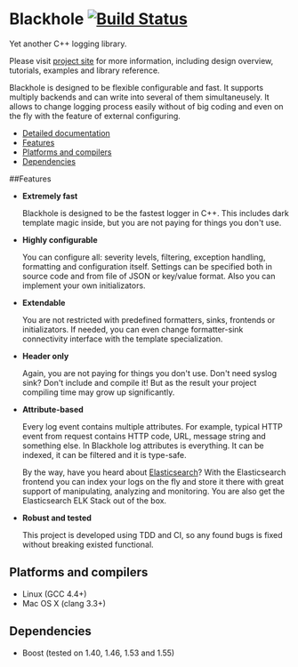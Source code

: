 # Blackhole [![Build Status](https://travis-ci.org/3Hren/blackhole.png?branch=master)](https://travis-ci.org/3Hren/blackhole) 

Yet another C++ logging library.

Please visit [project site](http://blackhole-logger.herokuapp.com) for more information, including design overview, tutorials, examples and library reference.


Blackhole is designed to be flexible configurable and fast. It supports multiply backends and can write into several of them simultaneusely. It allows to change logging process easily without of big coding and even on the fly with the feature of external configuring.

  * [Detailed documentation](doc/contents.md)
  * [Features](#features)
  * [Platforms and compilers](#platforms-and-compilers)
  * [Dependencies](#dependencies)

##Features
 - **Extremely fast**

   Blackhole is designed to be the fastest logger in C++.
   This includes dark template magic inside, but you are not paying for things you don't use.
   
 - **Highly configurable**
   
   You can configure all: severity levels, filtering, exception handling, formatting and configuration itself. Settings can be specified both in source code and from file of JSON or key/value format. Also you can implement your own initializators.
 
 - **Extendable**
 
   You are not restricted with predefined formatters, sinks, frontends or initializators. If needed, you can even change formatter-sink connectivity interface with the template specialization.

 - **Header only**

   Again, you are not paying for things you don't use. Don't need syslog sink? Don't include and compile it! But as the result your project compiling time may grow up significantly.

 - **Attribute-based**
 
   Every log event contains multiple attributes. For example, typical HTTP event from request contains HTTP code, URL, message string and something else. In Blackhole log attributes is everything. It can be indexed, it can be filtered and it is type-safe.

   By the way, have you heard about [Elasticsearch](http://www.elasticsearch.org/)? With the Elasticsearch frontend you can index your logs on the fly and store it there with great support of manipulating, analyzing and monitoring. You are also get the Elasticsearch ELK Stack out of the box.

 - **Robust and tested**
 
   This project is developed using TDD and CI, so any found bugs is fixed without breaking existed functional.

## Platforms and compilers
 - Linux (GCC 4.4+)
 - Mac OS X (clang 3.3+)


## Dependencies
 - Boost (tested on 1.40, 1.46, 1.53 and 1.55)
